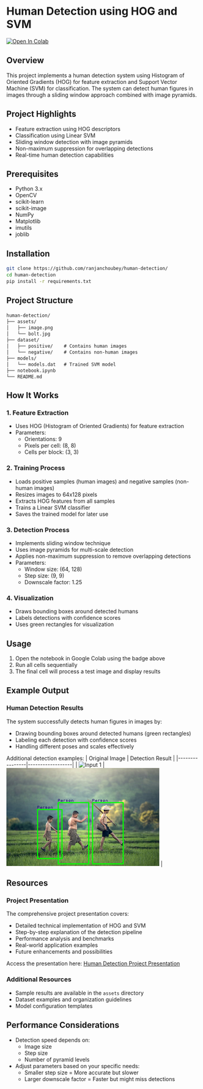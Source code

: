 # Human Detection using HOG and SVM

[![Open In Colab](https://colab.research.google.com/assets/colab-badge.svg)](https://colab.research.google.com/github/ranjanchoubey/human-detection/blob/master/notebook.ipynb)

## Overview
This project implements a human detection system using Histogram of Oriented Gradients (HOG) for feature extraction and Support Vector Machine (SVM) for classification. The system can detect human figures in images through a sliding window approach combined with image pyramids.

## Project Highlights
- Feature extraction using HOG descriptors
- Classification using Linear SVM
- Sliding window detection with image pyramids
- Non-maximum suppression for overlapping detections
- Real-time human detection capabilities

## Prerequisites
- Python 3.x
- OpenCV
- scikit-learn
- scikit-image
- NumPy
- Matplotlib
- imutils
- joblib

## Installation
```bash
git clone https://github.com/ranjanchoubey/human-detection/
cd human-detection
pip install -r requirements.txt
```

## Project Structure
```
human-detection/
├── assets/
│   ├── image.png
│   └── bolt.jpg
├── dataset/
│   ├── positive/    # Contains human images
│   └── negative/    # Contains non-human images
├── models/
│   └── models.dat   # Trained SVM model
├── notebook.ipynb
└── README.md
```

## How It Works

### 1. Feature Extraction
- Uses HOG (Histogram of Oriented Gradients) for feature extraction
- Parameters:
  - Orientations: 9
  - Pixels per cell: (8, 8)
  - Cells per block: (3, 3)

### 2. Training Process
- Loads positive samples (human images) and negative samples (non-human images)
- Resizes images to 64x128 pixels
- Extracts HOG features from all samples
- Trains a Linear SVM classifier
- Saves the trained model for later use

### 3. Detection Process
- Implements sliding window technique
- Uses image pyramids for multi-scale detection
- Applies non-maximum suppression to remove overlapping detections
- Parameters:
  - Window size: (64, 128)
  - Step size: (9, 9)
  - Downscale factor: 1.25

### 4. Visualization
- Draws bounding boxes around detected humans
- Labels detections with confidence scores
- Uses green rectangles for visualization

## Usage
1. Open the notebook in Google Colab using the badge above
2. Run all cells sequentially
3. The final cell will process a test image and display results

## Example Output
### Human Detection Results
The system successfully detects human figures in images by:
- Drawing bounding boxes around detected humans (green rectangles)
- Labeling each detection with confidence scores
- Handling different poses and scales effectively

Additional detection examples:
| Original Image | Detection Result |
|----------------|------------------|
| ![Input 1](assets/sliding_windows.gif) |  ![Output 1](assets/test.png) |

## Resources
### Project Presentation
The comprehensive project presentation covers:
- Detailed technical implementation of HOG and SVM
- Step-by-step explanation of the detection pipeline
- Performance analysis and benchmarks
- Real-world application examples
- Future enhancements and possibilities

Access the presentation here: [Human Detection Project Presentation](https://docs.google.com/presentation/d/1ebIDe_9QLxQUTOizuFgAEadjVxefgUBD/edit?usp=drive_link&ouid=102222658965169638537&rtpof=true&sd=true)

### Additional Resources
- Sample results are available in the `assets` directory
- Dataset examples and organization guidelines
- Model configuration templates

## Performance Considerations
- Detection speed depends on:
  - Image size
  - Step size
  - Number of pyramid levels
- Adjust parameters based on your specific needs:
  - Smaller step size = More accurate but slower
  - Larger downscale factor = Faster but might miss detections

